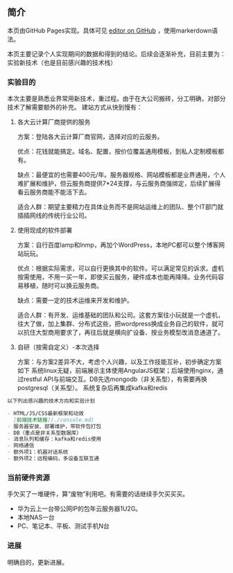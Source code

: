 ## 简介

本页由GitHub Pages实现。具体可见 [editor on GitHub](https://github.com/blackblackcat/Assay-Summarize/edit/master/docs/index.md) ，使用markerdown语法。

本页主要记录个人实现期间的数据和得到的结论。后续会逐渐补充，目前主要为：实验新技术（也是目前感兴趣的技术栈）

### 实验目的

本次主要是熟悉业界常用新技术，重过程。由于在大公司搬砖，分工明确，对部分技术了解需要额外的补充。
建站方式从快到慢有：
1. 各大云计算厂商提供的服务
   
   方案：登陆各大云计算厂商官网，选择对应的云服务。
   
   优点：花钱就能搞定。域名、配置，按价位覆盖通用模板，到私人定制模板都有。
   
   缺点：最便宜的也需要400元/年。服务器规格、网站模板都是业界通用，个人难扩展和维护，但云服务商提供7*24支撑，与云服务商强绑定，后续扩展得看云服务商能不能活下去。
   
   适合人群：期望主要精力在具体业务而不是网站运维上的团队、整个IT部门就插插网线的传统行业公司。
   
2. 使用现成的软件部署
   
   方案：自行百度lamp和lnmp，再加个WordPress，本地PC都可以整个博客网站玩玩。
   
   优点：根据实际需求，可以自行更换其中的软件。可以满足常见的诉求。虚机按需使用，不用一买一年，即使买云服务，硬件成本也能再降降。业务代码容易移植，随时可以换云服务商。
   
   缺点：需要一定的技术运维来开发和维护。
   
   适合人群：有开发、运维基础的团队和公司。这套方案往小玩就是一个虚机，往大了做，加上集群、分布式这些，把wordpress换成业务自己的软件，就可以抗住大型商用要求了，再往后就是横向扩设备、按业务模型改消息通道了。
   
3. 自研（按需自定义）-本次选择
   
   方案：与方案2差异不大，考虑个人兴趣，以及工作技能互补，初步确定方案如下
   系统linux无疑，前端展示主体使用AngularJS框架；后端使用nginx，通过restful API与前端交互。DB先选mongodb（非关系型），有需要再换postgresql（关系型）。
   系统复杂后再集成kafka和redis

```markdown
以下列出感兴趣的技术方向和实验计划

- HTML/JS/CSS最新框架和动效
  [前端技术链接](./console.md)
- 服务器安装、部署维护，带软件包打包
- DB（重点是非关系型数据库）
- 消息队列和缓存：kafka和redis使用
- 网络通信
- 额外项1：机器对话系统
- 额外项2：远程编码，多设备互联互通
```

### 当前硬件资源

手欠买了一堆硬件，算“废物”利用吧。有需要的话继续手欠买买买。

- 华为云上一台带公网IP的包年云服务器1U2G。
- 本地NAS一台
- PC、笔记本、平板、测试手机N台

### 进展

明确目的，更新进展。
